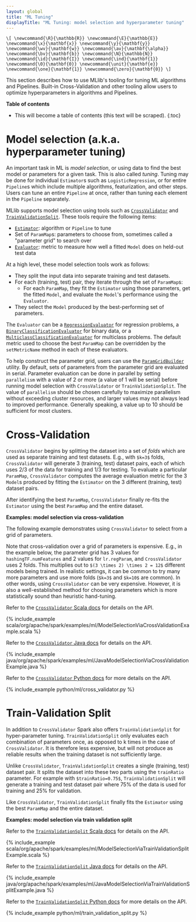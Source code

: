 ```yaml
---
layout: global
title: "ML Tuning"
displayTitle: "ML Tuning: model selection and hyperparameter tuning"
---
```


`\[
\newcommand{\R}{\mathbb{R}}
\newcommand{\E}{\mathbb{E}}
\newcommand{\x}{\mathbf{x}}
\newcommand{\y}{\mathbf{y}}
\newcommand{\wv}{\mathbf{w}}
\newcommand{\av}{\mathbf{\alpha}}
\newcommand{\bv}{\mathbf{b}}
\newcommand{\N}{\mathbb{N}}
\newcommand{\id}{\mathbf{I}}
\newcommand{\ind}{\mathbf{1}}
\newcommand{\0}{\mathbf{0}}
\newcommand{\unit}{\mathbf{e}}
\newcommand{\one}{\mathbf{1}}
\newcommand{\zero}{\mathbf{0}}
\]`

This section describes how to use MLlib's tooling for tuning ML algorithms and Pipelines.
Built-in Cross-Validation and other tooling allow users to optimize hyperparameters in algorithms and Pipelines.

**Table of contents**

* This will become a table of contents (this text will be scraped).
{:toc}

# Model selection (a.k.a. hyperparameter tuning)

An important task in ML is *model selection*, or using data to find the best model or parameters for a given task.  This is also called *tuning*.
Tuning may be done for individual `Estimator`s such as `LogisticRegression`, or for entire `Pipeline`s which include multiple algorithms, featurization, and other steps.  Users can tune an entire `Pipeline` at once, rather than tuning each element in the `Pipeline` separately.

MLlib supports model selection using tools such as [`CrossValidator`](api/scala/index.html#org.apache.spark.ml.tuning.CrossValidator) and [`TrainValidationSplit`](api/scala/index.html#org.apache.spark.ml.tuning.TrainValidationSplit).
These tools require the following items:

* [`Estimator`](api/scala/index.html#org.apache.spark.ml.Estimator): algorithm or `Pipeline` to tune
* Set of `ParamMap`s: parameters to choose from, sometimes called a "parameter grid" to search over
* [`Evaluator`](api/scala/index.html#org.apache.spark.ml.evaluation.Evaluator): metric to measure how well a fitted `Model` does on held-out test data

At a high level, these model selection tools work as follows:

* They split the input data into separate training and test datasets.
* For each (training, test) pair, they iterate through the set of `ParamMap`s:
  * For each `ParamMap`, they fit the `Estimator` using those parameters, get the fitted `Model`, and evaluate the `Model`'s performance using the `Evaluator`.
* They select the `Model` produced by the best-performing set of parameters.

The `Evaluator` can be a [`RegressionEvaluator`](api/scala/index.html#org.apache.spark.ml.evaluation.RegressionEvaluator)
for regression problems, a [`BinaryClassificationEvaluator`](api/scala/index.html#org.apache.spark.ml.evaluation.BinaryClassificationEvaluator)
for binary data, or a [`MulticlassClassificationEvaluator`](api/scala/index.html#org.apache.spark.ml.evaluation.MulticlassClassificationEvaluator)
for multiclass problems. The default metric used to choose the best `ParamMap` can be overridden by the `setMetricName`
method in each of these evaluators.

To help construct the parameter grid, users can use the [`ParamGridBuilder`](api/scala/index.html#org.apache.spark.ml.tuning.ParamGridBuilder) utility.
By default, sets of parameters from the parameter grid are evaluated in serial. Parameter evaluation can be done in parallel by setting `parallelism` with a value of 2 or more (a value of 1 will be serial) before running model selection with `CrossValidator` or `TrainValidationSplit`.
The value of `parallelism` should be chosen carefully to maximize parallelism without exceeding cluster resources, and larger values may not always lead to improved performance.  Generally speaking, a value up to 10 should be sufficient for most clusters.

# Cross-Validation

`CrossValidator` begins by splitting the dataset into a set of *folds* which are used as separate training and test datasets. E.g., with `$k=3$` folds, `CrossValidator` will generate 3 (training, test) dataset pairs, each of which uses 2/3 of the data for training and 1/3 for testing.  To evaluate a particular `ParamMap`, `CrossValidator` computes the average evaluation metric for the 3 `Model`s produced by fitting the `Estimator` on the 3 different (training, test) dataset pairs.

After identifying the best `ParamMap`, `CrossValidator` finally re-fits the `Estimator` using the best `ParamMap` and the entire dataset.

**Examples: model selection via cross-validation**

The following example demonstrates using `CrossValidator` to select from a grid of parameters.

Note that cross-validation over a grid of parameters is expensive.
E.g., in the example below, the parameter grid has 3 values for `hashingTF.numFeatures` and 2 values for `lr.regParam`, and `CrossValidator` uses 2 folds.  This multiplies out to `$(3 \times 2) \times 2 = 12$` different models being trained.
In realistic settings, it can be common to try many more parameters and use more folds (`$k=3$` and `$k=10$` are common).
In other words, using `CrossValidator` can be very expensive.
However, it is also a well-established method for choosing parameters which is more statistically sound than heuristic hand-tuning.

<div class="codetabs">

<div data-lang="scala" markdown="1">

Refer to the [`CrossValidator` Scala docs](api/scala/index.html#org.apache.spark.ml.tuning.CrossValidator) for details on the API.

{% include_example scala/org/apache/spark/examples/ml/ModelSelectionViaCrossValidationExample.scala %}
</div>

<div data-lang="java" markdown="1">

Refer to the [`CrossValidator` Java docs](api/java/org/apache/spark/ml/tuning/CrossValidator.html) for details on the API.

{% include_example java/org/apache/spark/examples/ml/JavaModelSelectionViaCrossValidationExample.java %}
</div>

<div data-lang="python" markdown="1">

Refer to the [`CrossValidator` Python docs](api/python/pyspark.ml.html#pyspark.ml.tuning.CrossValidator) for more details on the API.

{% include_example python/ml/cross_validator.py %}
</div>

</div>

# Train-Validation Split

In addition to  `CrossValidator` Spark also offers `TrainValidationSplit` for hyper-parameter tuning.
`TrainValidationSplit` only evaluates each combination of parameters once, as opposed to k times in
 the case of `CrossValidator`. It is therefore less expensive,
 but will not produce as reliable results when the training dataset is not sufficiently large.

Unlike `CrossValidator`, `TrainValidationSplit` creates a single (training, test) dataset pair.
It splits the dataset into these two parts using the `trainRatio` parameter. For example with `$trainRatio=0.75$`,
`TrainValidationSplit` will generate a training and test dataset pair where 75% of the data is used for training and 25% for validation.

Like `CrossValidator`, `TrainValidationSplit` finally fits the `Estimator` using the best `ParamMap` and the entire dataset.

**Examples: model selection via train validation split**

<div class="codetabs">

<div data-lang="scala" markdown="1">

Refer to the [`TrainValidationSplit` Scala docs](api/scala/index.html#org.apache.spark.ml.tuning.TrainValidationSplit) for details on the API.

{% include_example scala/org/apache/spark/examples/ml/ModelSelectionViaTrainValidationSplitExample.scala %}
</div>

<div data-lang="java" markdown="1">

Refer to the [`TrainValidationSplit` Java docs](api/java/org/apache/spark/ml/tuning/TrainValidationSplit.html) for details on the API.

{% include_example java/org/apache/spark/examples/ml/JavaModelSelectionViaTrainValidationSplitExample.java %}
</div>

<div data-lang="python" markdown="1">

Refer to the [`TrainValidationSplit` Python docs](api/python/pyspark.ml.html#pyspark.ml.tuning.TrainValidationSplit) for more details on the API.

{% include_example python/ml/train_validation_split.py %}
</div>

</div>
